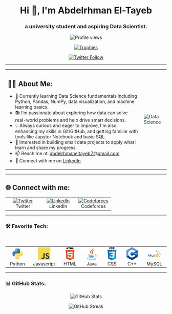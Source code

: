 <h1 align="center">Hi 👋, I'm Abdelrhman El-Tayeb</h1>
<h3 align="center">
a university student and aspiring Data Scientist.

</h3>

<p align="center">
  <img src="https://komarev.com/ghpvc/?username=Abdelrhman52&label=Profile%20views&color=0e75b6&style=flat" alt="Profile views" />
</p>

<p align="center">
  <a href="https://github.com/ryo-ma/github-profile-trophy">
    <img src="https://github-profile-trophy.vercel.app/?username=Abdelrhman52&theme=onedark" alt="Trophies" />
  </a>
</p>

<p align="center">
  <a href="https://twitter.com/abdelrhman8820" target="_blank">
    <img src="https://img.shields.io/twitter/follow/abdelrhman8820?logo=twitter&style=for-the-badge" alt="Twitter Follow" />
  </a>
</p>

---

<table>
  <tr>
    <td>
      <h2>👩‍💻 About Me:</h2>
<ul>
  <li>🌱 Currently learning Data Science fundamentals including Python, Pandas, NumPy, data visualization, and machine learning basics.</li>
  <li>📚 I’m passionate about exploring how data can solve real-world problems and help drive smart decisions.</li>
  <li>💡 Always curious and eager to improve, I'm also enhancing my skills in Git/GitHub, and getting familiar with tools like Jupyter Notebook and basic SQL.</li>
  <li>🚀 Interested in building small data projects to apply what I learn and share my progress.</li>
  <li>📫 Reach me at: <a href="mailto:abdelrhmaneltayeb7@gmail.com">abdelrhmaneltayeb7@gmail.com</a></li>
  <li>🔗 Connect with me on <a href="https://www.linkedin.com/in/abdelrhman-eltyb">LinkedIn</a></li>
</ul>
  </td>
    <td>
      <img src="https://jobpakado.com/wp-content/uploads/2024/04/Data-Science.gif" alt="Data Science" width="360px" />
    </td>
  </tr>
</table>

---

<h2>🌐 Connect with me:</h2>
<table>
 <tr>
  <td align="center" width="96">
    <a href="https://twitter.com/abdelrhman8820" target="_blank">
    <img src="https://raw.githubusercontent.com/rahuldkjain/github-profile-readme-generator/master/src/images/icons/Social/twitter.svg" alt="Twitter" width="30" height="30" />
  </a>
    <br>Twitter
     </td>
   <td align="center" width="96">
      <a href="https://linkedin.com/in/abdelrhman-eltyb" target="_blank">
      <img src="https://raw.githubusercontent.com/rahuldkjain/github-profile-readme-generator/master/src/images/icons/Social/linked-in-alt.svg" alt="LinkedIn" width="30" height="30" />
  </a>
     <br>LinkedIn
     </td>
   <td align="center" width="96">
      <a href="https://codeforces.com/profile/abdelrhman58" target="_blank">
      <img src="https://raw.githubusercontent.com/rahuldkjain/github-profile-readme-generator/master/src/images/icons/Social/codeforces.svg" alt="Codeforces" width="30" height="30" />
  </a>
      <br>Codeforces
     </td>
 </tr>
</table>

---

### 🛠️ Favorite Tech:


<table>
  <tr>
    <td align="center" width="96">
      <a href="https://www.w3schools.com/python/default.asp" target="_blank">
    <img src="https://raw.githubusercontent.com/devicons/devicon/master/icons/python/python-original.svg" alt="Python" width="40" height="40" />
  </a>
      <br>Python
    </td>
    <td align="center" width="96">
      <a href="https://www.w3schools.com/js/default.asp" target="_blank">
    <img src="https://raw.githubusercontent.com/devicons/devicon/master/icons/javascript/javascript-original.svg" alt="JavaScript" width="40" height="40" />
  </a>
      <br>Javascript
    </td>
    <td align="center" width="96">
      <a href="https://www.w3schools.com/html/default.asp" target="_blank">
    <img src="https://raw.githubusercontent.com/devicons/devicon/master/icons/html5/html5-original-wordmark.svg" alt="HTML" width="40" height="40" />
  </a>
      <br>HTML
    </td>
    <td align="center" width="96">
      <a href="https://www.w3schools.com/java/default.asp" target="_blank">
    <img src="https://raw.githubusercontent.com/devicons/devicon/master/icons/java/java-original.svg" alt="Java" width="40" height="40" />
  </a>
      <br>Java
    </td>
    <td align="center" width="96">
      <a href="https://www.w3schools.com/css/" target="_blank">
    <img src="https://raw.githubusercontent.com/devicons/devicon/master/icons/css3/css3-original-wordmark.svg" alt="CSS" width="40" height="40" />
  </a>
      <br>CSS
    </td>
      <br>
    <td align="center" width="96">
       <a href="https://www.w3schools.com/cpp/" target="_blank">
    <img src="https://raw.githubusercontent.com/devicons/devicon/master/icons/cplusplus/cplusplus-original.svg" alt="C++" width="40" height="40" />
  </a>
      <br>C++
    </td>
     <td align="center" width="96">
       <a href="https://www.w3schools.com/mysql/" target="_blank">
 <img src="https://raw.githubusercontent.com/devicons/devicon/master/icons/mysql/mysql-original-wordmark.svg" alt="MySQL" width="40" height="40" />
  </a>
      <br>MySQL
  </tr>
</table>


  
 
---

### 📊 GitHub Stats:

<p align="center">
  <img src="https://github-readme-stats.vercel.app/api?username=Abdelrhman52&show_icons=true&locale=en&theme=tokyonight" alt="GitHub Stats" />
</p>

<p align="center">
  <img src="https://github-readme-streak-stats.herokuapp.com/?user=Abdelrhman52&theme=tokyonight&token=YOUR_TOKEN" alt="GitHub Streak" />
</p>

